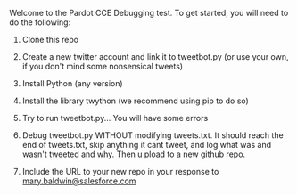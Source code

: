 Welcome to the Pardot CCE Debugging test.  To get started, you will need to do the following:

1) Clone this repo

2) Create a new twitter account and link it to tweetbot.py (or use your own, if you don't mind some nonsensical tweets)

3) Install Python (any version)

4) Install the library twython (we recommend using pip to do so)

5) Try to run tweetbot.py... You will have some errors

6) Debug tweetbot.py WITHOUT modifying tweets.txt.  It should reach the end of tweets.txt, skip anything it cant tweet, and log what was and wasn't tweeted and why.  Then u pload to a new github repo.

7) Include the URL to your new repo in your response to mary.baldwin@salesforce.com
